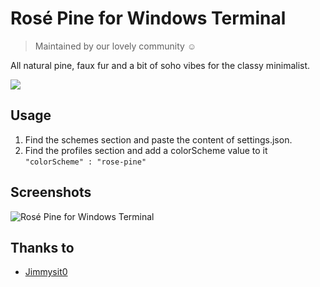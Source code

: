 # Rosé Pine for Windows Terminal

> Maintained by our lovely community ☺️

All natural pine, faux fur and a bit of soho vibes for the classy minimalist.

[![](https://img.shields.io/badge/Rosé%20Pine%20Theme-191724)](https://github.com/rose-pine/rose-pine-theme)

## Usage

1. Find the schemes section and paste the content of settings.json.
2. Find the profiles section and add a colorScheme value to it
`"colorScheme" : "rose-pine"`

## Screenshots

![Rosé Pine for Windows Terminal](https://media.discordapp.net/attachments/650043136428736558/776607553273462804/imagen_2020-11-12_194104.png?width=1920&height=1080)

## Thanks to

- [Jimmysit0](https://github.com/Jimmysit0)

